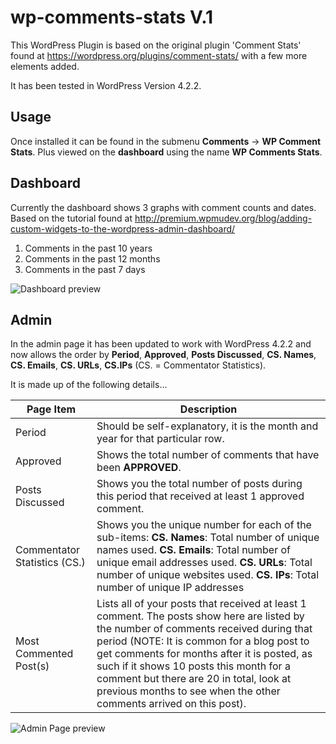 # wp-comments-stats V.1

This WordPress Plugin is based on the original plugin 'Comment Stats' found at https://wordpress.org/plugins/comment-stats/ with a few more elements added.

It has been tested in WordPress Version 4.2.2.

Usage
----------
Once installed it can be found in the submenu **Comments** -> **WP Comment Stats**. Plus viewed on the **dashboard** using the name **WP Comments Stats**.

Dashboard
----------
Currently the dashboard shows 3 graphs with comment counts and dates.
Based on the tutorial found at http://premium.wpmudev.org/blog/adding-custom-widgets-to-the-wordpress-admin-dashboard/

1. Comments in the past 10 years
2. Comments in the past 12 months
3. Comments in the past 7 days

![Dashboard preview](http://www.grafxflow.co.uk/images/github/wp-comment-stats/dashboard-wp-comment-stats.jpg)

Admin
----------
In the admin page it has been updated to work with WordPress 4.2.2 and now allows the order by **Period**, **Approved**, **Posts Discussed**, **CS. Names**, **CS. Emails**, **CS. URLs**, **CS.IPs** (CS. = Commentator Statistics).

It is made up of the following details...

Page Item | Description
------------ | -------------
Period | Should be self-explanatory, it is the month and year for that particular row.
Approved | Shows the total number of comments that have been **APPROVED**.
Posts Discussed | Shows you the total number of posts during this period that received at least 1 approved comment.
Commentator Statistics (CS.) | Shows you the unique number for each of the sub-items: **CS. Names**: Total number of unique names used. **CS. Emails**: Total number of unique email addresses used. **CS. URLs**: Total number of unique websites used. **CS. IPs**: Total number of unique IP addresses
Most Commented Post(s) | Lists all of your posts that received at least 1 comment. The posts show here are listed by the number of comments received during that period (NOTE: It is common for a blog post to get comments for months after it is posted, as such if it shows 10 posts this month for a comment but there are 20 in total, look at previous months to see when the other comments arrived on this post).

![Admin Page preview](http://www.grafxflow.co.uk/images/github/wp-comment-stats/admin-wp-comment-stats.jpg)

